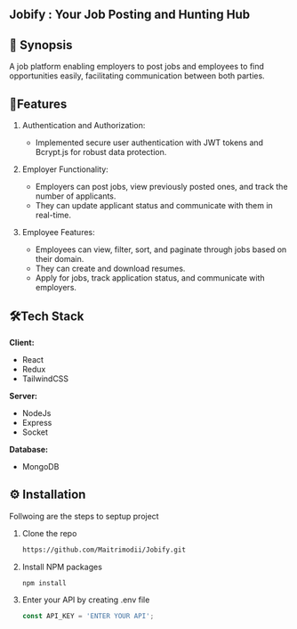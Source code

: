

## Jobify : Your Job Posting and Hunting Hub


## 📑 Synopsis 

A job platform enabling employers to post jobs and employees to find opportunities easily, facilitating communication between both parties.
## 📜Features 

1. Authentication and Authorization:
    - Implemented secure user authentication with JWT tokens and Bcrypt.js for robust data protection.

2. Employer Functionality:
    - Employers can post jobs, view previously posted ones, and track the number of applicants.
    - They can update applicant status and communicate with them in real-time.

3. Employee Features:
    - Employees can view, filter, sort, and paginate through jobs based on their domain.
    - They can create and download resumes.
    - Apply for jobs, track application status, and communicate with employers.
   
  

## 🛠️Tech Stack

**Client:** 
* React
* Redux 
* TailwindCSS

**Server:** 
* NodeJs
* Express
* Socket


**Database:**
* MongoDB 



## ⚙️ Installation

Follwoing are the steps to septup project

1. Clone the repo
   ```sh
   https://github.com/Maitrimodii/Jobify.git
   ```
2. Install NPM packages
   ```sh
   npm install
   ```
3. Enter your API by creating .env file
   ```js
   const API_KEY = 'ENTER YOUR API';
   ```


